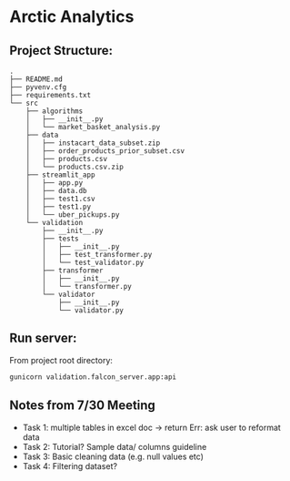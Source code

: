 # Arctic Analytics

## Project Structure:

```
.
├── README.md
├── pyvenv.cfg
├── requirements.txt
└── src
    ├── algorithms
    │   ├── __init__.py
    │   └── market_basket_analysis.py
    ├── data
    │   ├── instacart_data_subset.zip
    │   ├── order_products_prior_subset.csv
    │   ├── products.csv
    │   └── products.csv.zip
    ├── streamlit_app
    │   ├── app.py
    │   ├── data.db
    │   ├── test1.csv
    │   ├── test1.py
    │   └── uber_pickups.py
    └── validation
        ├── __init__.py
        ├── tests
        │   ├── __init__.py
        │   ├── test_transformer.py
        │   └── test_validator.py
        ├── transformer
        │   ├── __init__.py
        │   └── transformer.py
        └── validator
            ├── __init__.py
            └── validator.py
```

## Run server:

From project root directory:

```bash
gunicorn validation.falcon_server.app:api
```


## Notes from 7/30 Meeting
- Task 1: multiple tables in excel doc -> return Err: ask user to reformat data  
- Task 2: Tutorial? Sample data/ columns guideline  
- Task 3: Basic cleaning data (e.g. null values etc)  
- Task 4: Filtering dataset?  






